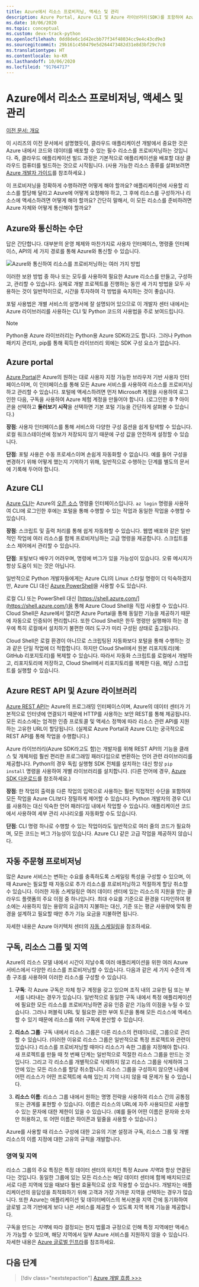 ```yaml
---
title: Azure에서 리소스 프로비저닝, 액세스 및 관리
description: Azure Portal, Azure CLI 및 Azure 라이브러리(SDK)를 포함하여 Azure 리소스 작업에 사용되는 방법에 대한 개요입니다.
ms.date: 10/06/2020
ms.topic: conceptual
ms.custom: devx-track-python
ms.openlocfilehash: 0dd8de6c1d42ecbb77f34f48034cc9e4c43cd9e3
ms.sourcegitcommit: 29b161c450479e5d264473482d31e8d3bf29c7c0
ms.translationtype: HT
ms.contentlocale: ko-KR
ms.lasthandoff: 10/06/2020
ms.locfileid: "91764717"
---
```

# <a name="provisioning-accessing-and-managing-resources-on-azure"></a>Azure에서 리소스 프로비저닝, 액세스 및 관리

[이전 문서: 개요](cloud-development-overview.md)

이 시리즈의 이전 문서에서 설명했듯이, 클라우드 애플리케이션 개발에서 중요한 것은 Azure 내에서 코드와 데이터를 배포할 수 있는 필수 리소스를 프로비저닝하는 것입니다. 즉, 클라우드 애플리케이션 빌드 과정은 기본적으로 애플리케이션을 배포할 대상 클라우드 컴퓨터를 빌드하는 것으로 시작됩니다. (사용 가능한 리소스 종류를 살펴보려면 [Azure 개발자 가이드](/azure/guides/developer/azure-developer-guide)를 참조하세요.)

이 프로비저닝을 정확하게 수행하려면 어떻게 해야 할까요? 애플리케이션에 사용할 리소스를 할당해 달라고 Azure에 어떻게 요청해야 하고, 그 후에 리소스를 구성하거나 리소스에 액세스하려면 어떻게 해야 할까요? 간단히 말해서, 이 모든 리소스를 준비하려면 Azure 자체와 어떻게 통신해야 할까요?

## <a name="means-of-communicating-with-azure"></a>Azure와 통신하는 수단

답은 간단합니다. 대부분의 운영 체제와 마찬가지로 사용자 인터페이스, 명령줄 인터페이스, API의 세 가지 경로를 통해 Azure와 통신할 수 있습니다.

![Azure와 통신하여 리소스를 프로비저닝하는 여러 가지 방법](media/cloud-development/communication-with-azure.png)

이러한 보완 방법 중 하나 또는 모두를 사용하여 필요한 Azure 리소스를 만들고, 구성하고, 관리할 수 있습니다. 실제로 개발 프로젝트를 진행하는 동안 세 가지 방법을 모두 사용하는 것이 일반적이므로, 시간을 투자하여 각 방법을 숙지하는 것이 좋습니다.

포털 사용법은 개별 서비스의 설명서에 잘 설명되어 있으므로 이 개발자 센터 내에서는 Azure 라이브러리를 사용하는 CLI 및 Python 코드의 사용법을 주로 보여드립니다.

> [!NOTE]
> Python용 Azure 라이브러리는 Python용 Azure SDK라고도 합니다. 그러나 Python 패키지 관리자, pip를 통해 획득한 라이브러리 외에는 SDK 구성 요소가 없습니다.

## <a name="azure-portal"></a>Azure portal

[Azure Portal](https://portal.azure.com)은 Azure의 원하는 대로 사용자 지정 가능한 브라우저 기반 사용자 인터페이스이며, 이 인터페이스를 통해 모든 Azure 서비스를 사용하여 리소스를 프로비저닝하고 관리할 수 있습니다. 포털에 액세스하려면 먼저 Microsoft 계정을 사용하여 로그인한 다음, 구독을 사용하여 Azure 체험 계정을 만들어야 합니다. (로그인한 후 **?** 아이콘을 선택하고 **둘러보기 시작**을 선택하면 기본 포털 기능을 간단하게 살펴볼 수 있습니다.)

**장점**: 사용자 인터페이스를 통해 서비스와 다양한 구성 옵션을 쉽게 탐색할 수 있습니다. 로컬 워크스테이션에 정보가 저장되지 않기 때문에 구성 값을 안전하게 설정할 수 있습니다.

**단점**: 포털 사용은 수동 프로세스이며 손쉽게 자동화할 수 없습니다. 예를 들어 구성을 변경하기 위해 어떻게 했는지 기억하기 위해, 일반적으로 수행하는 단계를 별도의 문서에 기록해 두어야 합니다.

## <a name="azure-cli"></a>Azure CLI

[Azure CLI](/cli/azure/)는 Azure의 [오픈 소스](https://github.com/Azure/azure-cli) 명령줄 인터페이스입니다. `az login` 명령을 사용하여 CLI에 로그인한 후에는 포털을 통해 수행할 수 있는 작업과 동일한 작업을 수행할 수 있습니다.
  
**장점**: 스크립트 및 출력 처리를 통해 쉽게 자동화할 수 있습니다. 웹앱 배포와 같은 일반적인 작업에 여러 리소스를 함께 프로비저닝하는 고급 명령을 제공합니다. 스크립트를 소스 제어에서 관리할 수 있습니다.

**단점**: 포털보다 배우기 어려우며, 명령에 버그가 있을 가능성이 있습니다. 오류 메시지가 항상 도움이 되는 것은 아닙니다.

일반적으로 Python 개발자들에게는 Azure CLI의 Linux 스타일 명령이 더 익숙하겠지만, Azure CLI 대신 [Azure PowerShell](/powershell/)을 사용할 수도 있습니다.

로컬 CLI 또는 PowerShell 대신 [https://shell.azure.com/](https://shell.azure.com/)을 통해 Azure Cloud Shell을 직접 사용할 수 있습니다. Cloud Shell은 Azure에서 열리면 Azure Portal을 통해 동일한 기능을 제공하기 때문에 자동으로 인증되어 편리합니다. 또한 Cloud Shell은 한두 명령만 실행해야 하는 경우에 특히 로컬에서 설치하기 불편한 여러 도구가 미리 구성된 상태로 출고됩니다.

Cloud Shell은 로컬 환경이 아니므로 스크립팅된 자동화보다 포털을 통해 수행하는 것과 같은 단일 작업에 더 적합합니다. 하지만 Cloud Shell에서 원본 리포지토리(예: GitHub 리포지토리)를 복제할 수 있습니다. 따라서 자동화 스크립트를 로컬에서 개발하고, 리포지토리에 저장하고, Cloud Shell에서 리포지토리를 복제한 다음, 해당 스크립트를 실행할 수 있습니다.

## <a name="azure-rest-api-and-azure-libraries"></a>Azure REST API 및 Azure 라이브러리

[Azure REST API](/rest/api/?view=Azure&preserve-view=true)는 Azure의 프로그래밍 인터페이스이며, Azure의 데이터 센터가 기본적으로 인터넷에 연결되기 때문에 HTTP를 사용하는 보안 REST를 통해 제공됩니다. 모든 리소스에는 엄격한 인증 프로토콜 및 액세스 정책에 따라 리소스 관련 API를 지원하는 고유한 URL이 할당됩니다. (실제로 Azure Portal과 Azure CLI는 궁극적으로 REST API를 통해 작업을 수행합니다.)

Azure 라이브러리(Azure SDK라고도 함)는 개발자를 위해 REST API의 기능을 클래스 및 개체처럼 훨씬 편리한 프로그래밍 패러다임으로 변환하는 언어 관련 라이브러리를 제공합니다. Python의 경우 독립 실행형 SDK 전체를 설치하는 대신 항상 `pip install` 명령을 사용하여 개별 라이브러리를 설치합니다. (다른 언어에 경우, [Azure SDK 다운로드](https://azure.microsoft.com/downloads/)를 참조하세요.)

**장점**: 한 작업의 출력을 다른 작업의 입력으로 사용하는 훨씬 직접적인 수단을 포함하여 모든 작업을 Azure CLI보다 정밀하게 제어할 수 있습니다. Python 개발자의 경우 CLI를 사용하는 대신 익숙한 언어 패러다임 내에서 작업할 수 있습니다. 애플리케이션 코드에서 사용하여 세부 관리 시나리오를 자동화할 수도 있습니다.
  
**단점**: CLI 명령 하나로 수행할 수 있는 작업이라도 일반적으로 여러 줄의 코드가 필요하며, 모든 코드는 버그 가능성이 있습니다. Azure CLI 같은 고급 작업을 제공하지 않습니다.

## <a name="automatic-on-demand-provisioning"></a>자동 주문형 프로비저닝

많은 Azure 서비스는 변하는 수요를 충족하도록 스케일링 특성을 구성할 수 있으며, 이때 Azure는 필요할 때 자동으로 추가 리소스를 프로비저닝하고 적절하게 할당 취소할 수 있습니다. 이러한 자동 스케일링은 여러 데이터 센터에 있는 리소스의 지원을 받는 클라우드 플랫폼의 주요 이점 중 하나입니다. 최대 수요를 기준으로 환경을 디자인하여 평소에는 사용하지 않는 용량의 요금까지 지불하는 대신, 기준 또는 평균 사용량에 맞춰 환경을 설계하고 필요할 때만 추가 기능 요금을 지불하면 됩니다.

자세한 내용은 Azure 아키텍처 센터의 [자동 스케일링](/azure/architecture/best-practices/auto-scaling)을 참조하세요.

## <a name="subscriptions-resource-groups-and-regions"></a>구독, 리소스 그룹 및 지역

Azure의 리소스 모델 내에서 시간이 지날수록 여러 애플리케이션을 위한 여러 Azure 서비스에서 다양한 리소스를 프로비저닝할 수 있습니다. 다음과 같은 세 가지 수준의 계층 구조를 사용하여 이러한 리소스를 구성할 수 있습니다.

1. **구독**: 각 Azure 구독은 자체 청구 계정을 갖고 있으며 조직 내의 고유한 팀 또는 부서를 나타내는 경우가 있습니다. 일반적으로 동일한 구독 내에서 특정 애플리케이션에 필요한 모든 리소스를 프로비저닝하면 공유 인증 같은 기능의 이점을 누릴 수 있습니다. 그러나 퍼블릭 URL 및 필요한 권한 부여 토큰을 통해 모든 리소스에 액세스할 수 있기 때문에 리소스를 여러 구독에 분산할 수 있습니다.

1. **리소스 그룹**: 구독 내에서 리소스 그룹은 다른 리소스의 컨테이너로, 그룹으로 관리할 수 있습니다. (이러한 이유로 리소스 그룹은 일반적으로 특정 프로젝트와 관련이 있습니다.) 리소스를 프로비저닝할 때마다 리소스가 속한 그룹을 지정해야 합니다. 새 프로젝트를 만들 때 첫 번째 단계는 일반적으로 적절한 리소스 그룹을 만드는 것입니다. 그리고 각 리소스를 개별적으로 삭제하지 않고 리소스 그룹을 삭제하여 그 안에 있는 모든 리소스를 할당 취소합니다. 리소스 그룹을 구성하지 않으면 나중에 어떤 리소스가 어떤 프로젝트에 속해 있는지 기억 나지 않을 때 문제가 될 수 있습니다.

1. **리소스 이름**: 리소스 그룹 내에서 원하는 명명 전략을 사용하여 리소스 간의 공통점 또는 관계를 표현할 수 있습니다. 이름은 리소스의 URL에 자주 사용되므로 사용할 수 있는 문자에 대한 제한이 있을 수 있습니다. (예를 들어 어떤 이름은 문자와 숫자만 허용하고, 또 어떤 이름은 하이픈과 밑줄을 사용할 수 있습니다.)

Azure를 사용할 때 리소스 구성에 대한 고유의 기본 설정과 구독, 리소스 그룹 및 개별 리소스의 이름 지정에 대한 고유의 규칙을 개발합니다.

### <a name="regions-and-geographies"></a>영역 및 지역

리소스 그룹의 주요 특징은 특정 데이터 센터의 위치인 특정 Azure *지역*과 항상 연결된다는 것입니다. 동일한 그룹에 있는 모든 리소스는 해당 데이터 센터에 함께 배치되므로 서로 다른 지역에 있을 때보다 훨씬 효율적으로 상호 작용할 수 있습니다. 개발자는 애플리케이션의 응답성을 최적화하기 위해 고객과 가장 가까운 지역을 선택하는 경우가 많습니다. 또한 Azure는 애플리케이션 및 데이터베이스의 복사본을 지역 간에 동기화하여 글로벌 고객 기반에게 보다 나은 서비스를 제공할 수 있도록 지역 복제 기능을 제공합니다.

구독을 만드는 *지역*에 따라 결정되는 현지 법률과 규정으로 인해 특정 지역에만 액세스가 가능할 수 있으며, 해당 지역에서 일부 Azure 서비스를 지원하지 않을 수 있습니다. 자세한 내용은 [Azure 글로벌 인프라](https://azure.microsoft.com/global-infrastructure/)를 참조하세요.

## <a name="next-step"></a>다음 단계

> [!div class="nextstepaction"]
> [Azure 개발 흐름 >>>](cloud-development-flow.md)
